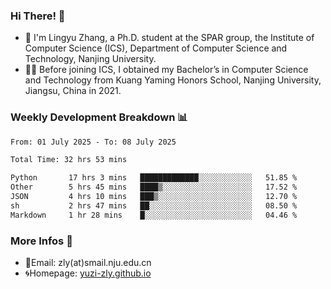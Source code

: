 ### Hi There! 👋 
- 🐳 I'm Lingyu Zhang, a Ph.D. student at the SPAR group, the Institute of Computer Science (ICS), Department of Computer Science and Technology, Nanjing University.
- 🧑‍🎓 Before joining ICS, I obtained my Bachelor’s in Computer Science and Technology from Kuang Yaming Honors School, Nanjing University, Jiangsu, China in 2021.

### Weekly Development Breakdown :bar_chart:

<!--START_SECTION:waka-->

```txt
From: 01 July 2025 - To: 08 July 2025

Total Time: 32 hrs 53 mins

Python       17 hrs 3 mins   █████████████░░░░░░░░░░░░   51.85 %
Other        5 hrs 45 mins   ████▒░░░░░░░░░░░░░░░░░░░░   17.52 %
JSON         4 hrs 10 mins   ███▒░░░░░░░░░░░░░░░░░░░░░   12.70 %
sh           2 hrs 47 mins   ██░░░░░░░░░░░░░░░░░░░░░░░   08.50 %
Markdown     1 hr 28 mins    █░░░░░░░░░░░░░░░░░░░░░░░░   04.46 %
```

<!--END_SECTION:waka-->

<!--
### Github Contributions :octocat:

![](https://raw.githubusercontent.com/yuzi-zly/yuzi-zly/output/github-contribution-grid-snake.svg)              
-->

### More Infos 📖

- 📧Email: zly(at)smail.nju.edu.cn
- 🌀Homepage: [yuzi-zly.github.io](https://yuzi-zly.github.io/)
